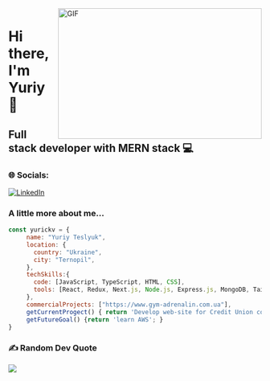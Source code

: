 <img align="right" alt="GIF" src="https://github.com/abhisheknaiidu/abhisheknaiidu/blob/master/code.gif?raw=true" width="405" height="260" />

# Hi there, I'm Yuriy 👋

## Full stack developer with MERN stack 💻

### 🌐 Socials:
[![LinkedIn](https://img.shields.io/badge/LinkedIn-%230077B5.svg?logo=linkedin&logoColor=white)](https://www.linkedin.com/in/yuriyteslyuk) 



### A little more about me...  

```javascript
const yurickv = {
     name: "Yuriy Teslyuk",
     location: {
       country: "Ukraine",
       city: "Ternopil",
     },
     techSkills:{
       code: [JavaScript, TypeScript, HTML, CSS],
       tools: [React, Redux, Next.js, Node.js, Express.js, MongoDB, Tailwind.css],
     },
     сommercialProjects: ["https://www.gym-adrenalin.com.ua"],
     getCurrentProgect() { return 'Develop web-site for Credit Union company'},
     getFutureGoal() {return 'learn AWS'; }
}
```

### ✍️ Random Dev Quote
![](https://quotes-github-readme.vercel.app/api?type=horizontal&theme=dark)


<!--
**yurickv/yurickv** is a ✨ _special_ ✨ repository because its `README.md` (this file) appears on your GitHub profile.

Here are some ideas to get you started:

- 🔭 I’m currently working on ...
- 🌱 I’m currently learning ...
- 👯 I’m looking to collaborate on ...
- 🤔 I’m looking for help with ...
- 💬 Ask me about ...
- 📫 How to reach me: ...
- 😄 Pronouns: ...
- ⚡ Fun fact: ...
-->
